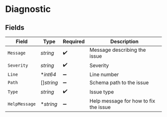 # Diagnostic


## Fields

| Field                                 | Type                                  | Required                              | Description                           |
| ------------------------------------- | ------------------------------------- | ------------------------------------- | ------------------------------------- |
| `Message`                             | *string*                              | :heavy_check_mark:                    | Message describing the issue          |
| `Severity`                            | *string*                              | :heavy_check_mark:                    | Severity                              |
| `Line`                                | **int64*                              | :heavy_minus_sign:                    | Line number                           |
| `Path`                                | []*string*                            | :heavy_minus_sign:                    | Schema path to the issue              |
| `Type`                                | *string*                              | :heavy_check_mark:                    | Issue type                            |
| `HelpMessage`                         | **string*                             | :heavy_minus_sign:                    | Help message for how to fix the issue |